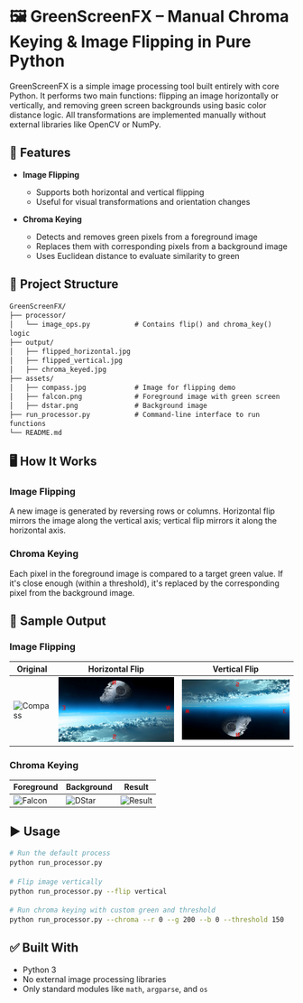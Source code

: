 # 🖼️ GreenScreenFX – Manual Chroma Keying & Image Flipping in Pure Python

GreenScreenFX is a simple image processing tool built entirely with core Python. It performs two main functions: flipping an image horizontally or vertically, and removing green screen backgrounds using basic color distance logic. All transformations are implemented manually without external libraries like OpenCV or NumPy.

## 🔧 Features

- **Image Flipping**
  - Supports both horizontal and vertical flipping
  - Useful for visual transformations and orientation changes

- **Chroma Keying**
  - Detects and removes green pixels from a foreground image
  - Replaces them with corresponding pixels from a background image
  - Uses Euclidean distance to evaluate similarity to green

## 📂 Project Structure

```
GreenScreenFX/
├── processor/
│   └── image_ops.py           # Contains flip() and chroma_key() logic
├── output/
│   ├── flipped_horizontal.jpg
│   ├── flipped_vertical.jpg
│   ├── chroma_keyed.jpg
├── assets/
│   ├── compass.jpg            # Image for flipping demo
│   ├── falcon.png             # Foreground image with green screen
│   ├── dstar.png              # Background image
├── run_processor.py           # Command-line interface to run functions
└── README.md
```

## 🖥️ How It Works

### Image Flipping
A new image is generated by reversing rows or columns. Horizontal flip mirrors the image along the vertical axis; vertical flip mirrors it along the horizontal axis.

### Chroma Keying
Each pixel in the foreground image is compared to a target green value. If it's close enough (within a threshold), it's replaced by the corresponding pixel from the background image.

## 📸 Sample Output

### Image Flipping

| Original | Horizontal Flip | Vertical Flip |
|----------|------------------|----------------|
| ![Compass](assets/compass.jpg) | ![Horizontal](output/flipped_horizontal.jpg) | ![Vertical](output/flipped_vertical.jpg) |

### Chroma Keying

| Foreground | Background | Result |
|------------|------------|--------|
| ![Falcon](assets/falcon.png) | ![DStar](assets/dstar.png) | ![Result](output/chroma_keyed.jpg) |

## ▶️ Usage

```bash
# Run the default process
python run_processor.py

# Flip image vertically
python run_processor.py --flip vertical

# Run chroma keying with custom green and threshold
python run_processor.py --chroma --r 0 --g 200 --b 0 --threshold 150
```

## ✅ Built With

- Python 3
- No external image processing libraries
- Only standard modules like `math`, `argparse`, and `os`

